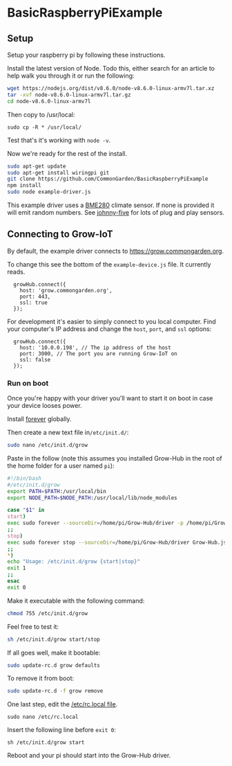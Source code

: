 # BasicRaspberryPiExample

## Setup
Setup your raspberry pi by following these instructions.

Install the latest version of Node. Todo this, either search for an article to help walk you through it or run the following:

```bash
wget https://nodejs.org/dist/v8.6.0/node-v8.6.0-linux-armv7l.tar.xz
tar -xvf node-v8.6.0-linux-armv7l.tar.gz 
cd node-v8.6.0-linux-armv7l

```
Then copy to /usr/local:

```
sudo cp -R * /usr/local/
```

Test that's it's working with `node -v`.

Now we're ready for the rest of the install.

```bash
sudo apt-get update
sudo apt-get install wiringpi git
git clone https://github.com/CommonGarden/BasicRaspberryPiExample
npm install
sudo node example-driver.js
```

This example driver uses a [BME280](https://www.aliexpress.com/item/BME280-Digital-Sensor-Temperature-Humidity-Barometric-Pressure-Sensor-Module-I2C-SPI-1-8-5V-GY-BME280/32832733480.html?src=google&albslr=222159080&isdl=y&aff_short_key=UneMJZVf&source=%7Bifdyn:dyn%7D%7Bifpla:pla%7D%7Bifdbm:DBM&albch=DID%7D&src=google&albch=shopping&acnt=708-803-3821&isdl=y&albcp=653153647&albag=34728528644&slnk=&trgt=61865531738&plac=&crea=en32832733480&netw=g&device=c&mtctp=&gclid=EAIaIQobChMIis-vz5HH1wIVAdlkCh0QSANmEAQYAiABEgJBOPD_BwE) climate sensor. If none is provided it will emit random numbers. See [johnny-five](http://johnny-five.io/) for lots of plug and play sensors.

## Connecting to Grow-IoT
By default, the example driver connects to https://grow.commongarden.org.

To change this see the bottom of the `example-device.js` file. It currently reads.

```
  growHub.connect({
    host: 'grow.commongarden.org',
    port: 443,
    ssl: true
  });
```

For development it's easier to simply connect to you local computer. Find your computer's IP address and change the `host`, `port`, and `ssl` options:
```
  growHub.connect({
    host: '10.0.0.198', // The ip address of the host
    port: 3000, // The port you are running Grow-IoT on
    ssl: false
  });
```

### Run on boot
Once you're happy with your driver you'll want to start it on boot in case your device looses power.

Install [forever](https://www.npmjs.com/package/forever) globally.

Then create a new text file in`/etc/init.d/`:
```bash
sudo nano /etc/init.d/grow
```

Paste in the follow (note this assumes you installed Grow-Hub in the root of the home folder for a user named `pi`):

```bash
#!/bin/bash
#/etc/init.d/grow
export PATH=$PATH:/usr/local/bin
export NODE_PATH=$NODE_PATH:/usr/local/lib/node_modules

case "$1" in
start)
exec sudo forever --sourceDir=/home/pi/Grow-Hub/driver -p /home/pi/Grow-Hub/dri$
;;
stop)
exec sudo forever stop --sourceDir=/home/pi/Grow-Hub/driver Grow-Hub.js
;;
*)
echo "Usage: /etc/init.d/grow {start|stop}"
exit 1
;;
esac
exit 0
```

Make it executable with the following command:
```bash
chmod 755 /etc/init.d/grow 
```

Feel free to test it:
```bash
sh /etc/init.d/grow start/stop
```

If all goes well, make it bootable:
```bash
sudo update-rc.d grow defaults
```

To remove it from boot:
```bash
sudo update-rc.d -f grow remove
```

One last step, edit the [/etc/rc.local file](https://www.raspberrypi.org/documentation/linux/usage/rc-local.md).

```
sudo nano /etc/rc.local
```

Insert the following line before `exit 0`:
```
sh /etc/init.d/grow start
```

Reboot and your pi should start into the Grow-Hub driver.

